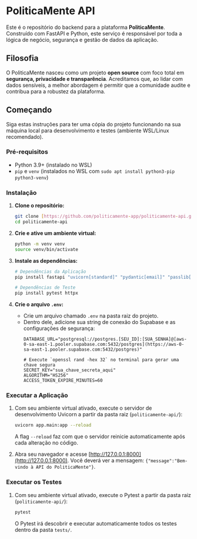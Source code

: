 # PoliticaMente API

Este é o repositório do backend para a plataforma **PoliticaMente**. Construído com FastAPI e Python, este serviço é responsável por toda a lógica de negócio, segurança e gestão de dados da aplicação.

## Filosofia

O PoliticaMente nasceu como um projeto **open source** com foco total em **segurança, privacidade e transparência**. Acreditamos que, ao lidar com dados sensíveis, a melhor abordagem é permitir que a comunidade audite e contribua para a robustez da plataforma.

## Começando

Siga estas instruções para ter uma cópia do projeto funcionando na sua máquina local para desenvolvimento e testes (ambiente WSL/Linux recomendado).

### Pré-requisitos

* Python 3.9+ (instalado no WSL)
* `pip` e `venv` (instalados no WSL com `sudo apt install python3-pip python3-venv`)

### Instalação

1.  **Clone o repositório:**
    ```sh
    git clone [https://github.com/politicamente-app/politicamente-api.git](https://github.com/politicamente-app/politicamente-api.git)
    cd politicamente-api
    ```

2.  **Crie e ative um ambiente virtual:**
    ```sh
    python -m venv venv
    source venv/bin/activate
    ```

3.  **Instale as dependências:**
    ```sh
    # Dependências da Aplicação
    pip install fastapi "uvicorn[standard]" "pydantic[email]" "passlib[bcrypt]" sqlalchemy psycopg2-binary python-dotenv pydantic-settings "python-jose[cryptography]"

    # Dependências de Teste
    pip install pytest httpx
    ```
4.  **Crie o arquivo `.env`:**
    * Crie um arquivo chamado `.env` na pasta raiz do projeto.
    * Dentro dele, adicione sua string de conexão do Supabase e as configurações de segurança:
        ```
        DATABASE_URL="postgresql://postgres.[SEU_ID]:[SUA_SENHA]@[aws-0-sa-east-1.pooler.supabase.com:5432/postgres](https://aws-0-sa-east-1.pooler.supabase.com:5432/postgres)"

        # Execute `openssl rand -hex 32` no terminal para gerar uma chave segura
        SECRET_KEY="sua_chave_secreta_aqui"
        ALGORITHM="HS256"
        ACCESS_TOKEN_EXPIRE_MINUTES=60
        ```

### Executar a Aplicação

1.  Com seu ambiente virtual ativado, execute o servidor de desenvolvimento Uvicorn a partir da pasta raiz (`politicamente-api/`):
    ```sh
    uvicorn app.main:app --reload
    ```
    A flag `--reload` faz com que o servidor reinicie automaticamente após cada alteração no código.

2.  Abra seu navegador e acesse [http://127.0.0.1:8000](http://127.0.0.1:8000). Você deverá ver a mensagem: `{"message":"Bem-vindo à API do PoliticaMente"}`.

### Executar os Testes

1.  Com seu ambiente virtual ativado, execute o Pytest a partir da pasta raiz (`politicamente-api/`):
    ```sh
    pytest
    ```
    O Pytest irá descobrir e executar automaticamente todos os testes dentro da pasta `tests/`.